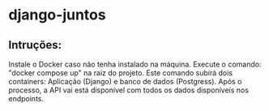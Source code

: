 # django-juntos
## Intruções:

Instale o Docker caso não tenha instalado na máquina. Execute o comando: "docker compose up" na raiz do projeto. Este comando subirá dois containers: Aplicação (Django) e banco de dados (Postgress). Após o processo, a API vai está disponível com todos os dados disponíveis nos endpoints.

 
